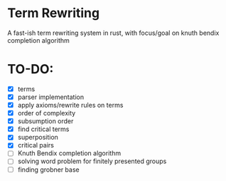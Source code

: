 # Term Rewriting 
 
 A fast-ish term rewriting system  in rust, with focus/goal on knuth bendix completion algorithm 
# TO-DO: 

- [x] terms 
- [x] parser implementation
- [x] apply axioms/rewrite rules on terms 
- [x] order of complexity 
- [x] subsumption order 
- [x] find critical terms 
- [x] superposition 
- [x] critical pairs 
- [ ] Knuth Bendix completion algorithm 
- [ ] solving word problem for finitely presented groups 
- [ ] finding grobner base 
